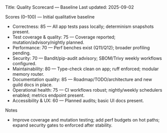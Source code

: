 Title: Quality Scorecard — Baseline
Last updated: 2025-09-02

Scores (0–100) — Initial qualitative baseline
- Correctness: 85 — All app tests pass locally; determinism snapshots present.
- Test coverage & quality: 75 — Coverage reported; mutation/advisory/nightly planned.
- Performance: 70 — Perf benches exist (Q11/Q12); broader profiling pending.
- Security: 70 — Bandit/pip-audit advisory; SBOM/Trivy weekly workflows configured.
- Maintainability: 80 — Type-check clean on app; ruff enforced; modular memory router.
- Documentation quality: 85 — Roadmap/TODO/architecture and new guild docs in place.
- Operational health: 75 — CI workflows robust; nightly/weekly schedulers enabled; metrics endpoint present.
- Accessibility & UX: 60 — Planned audits; basic UI docs present.

Notes
- Improve coverage and mutation testing; add perf budgets on hot paths; expand security gates to enforced after stability.

